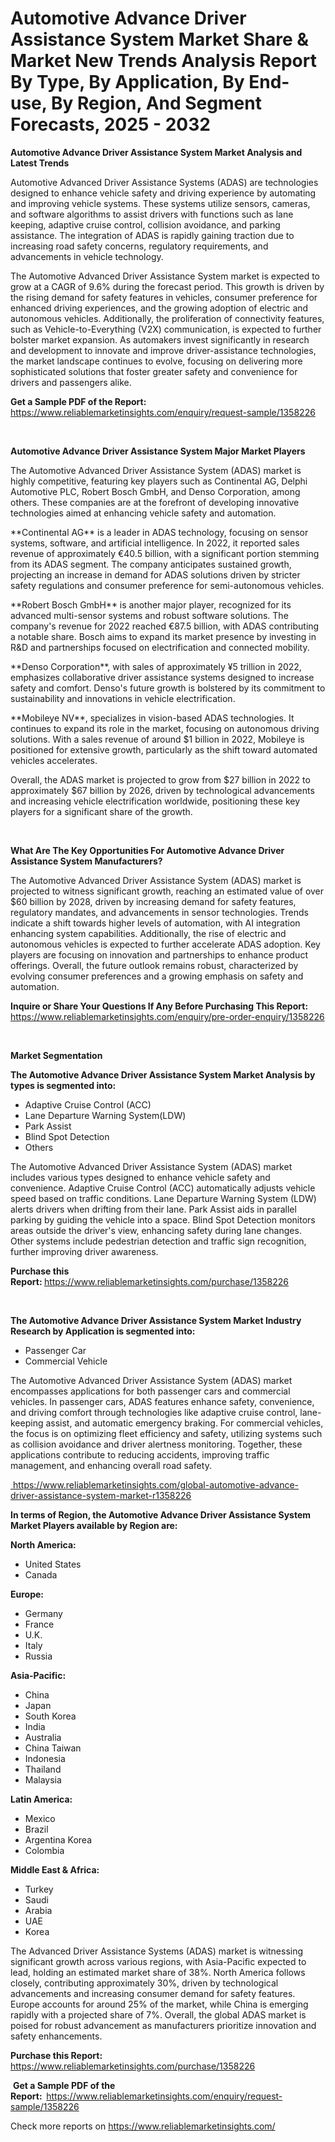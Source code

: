 <p><h1>Automotive Advance Driver Assistance System Market Share & Market New Trends Analysis Report By Type, By Application, By End-use, By Region, And Segment Forecasts, 2025 - 2032</h1></p><p><strong>Automotive Advance Driver Assistance System Market Analysis and Latest Trends</strong></p>
<p><p>Automotive Advanced Driver Assistance Systems (ADAS) are technologies designed to enhance vehicle safety and driving experience by automating and improving vehicle systems. These systems utilize sensors, cameras, and software algorithms to assist drivers with functions such as lane keeping, adaptive cruise control, collision avoidance, and parking assistance. The integration of ADAS is rapidly gaining traction due to increasing road safety concerns, regulatory requirements, and advancements in vehicle technology.</p><p>The Automotive Advanced Driver Assistance System market is expected to grow at a CAGR of 9.6% during the forecast period. This growth is driven by the rising demand for safety features in vehicles, consumer preference for enhanced driving experiences, and the growing adoption of electric and autonomous vehicles. Additionally, the proliferation of connectivity features, such as Vehicle-to-Everything (V2X) communication, is expected to further bolster market expansion. As automakers invest significantly in research and development to innovate and improve driver-assistance technologies, the market landscape continues to evolve, focusing on delivering more sophisticated solutions that foster greater safety and convenience for drivers and passengers alike.</p></p>
<p><strong>Get a Sample PDF of the Report:&nbsp;</strong> <a href="https://www.reliablemarketinsights.com/enquiry/request-sample/1358226?utm_campaign=3011&utm_medium=2&utm_source=Github&utm_content=ia&utm_term=30032025&utm_id=automotive-advance-driver-assistance-system">https://www.reliablemarketinsights.com/enquiry/request-sample/1358226</a></p>
<p>&nbsp;</p>
<p><strong>Automotive Advance Driver Assistance System Major Market Players</strong></p>
<p><p>The Automotive Advanced Driver Assistance System (ADAS) market is highly competitive, featuring key players such as Continental AG, Delphi Automotive PLC, Robert Bosch GmbH, and Denso Corporation, among others. These companies are at the forefront of developing innovative technologies aimed at enhancing vehicle safety and automation.</p><p>**Continental AG** is a leader in ADAS technology, focusing on sensor systems, software, and artificial intelligence. In 2022, it reported sales revenue of approximately €40.5 billion, with a significant portion stemming from its ADAS segment. The company anticipates sustained growth, projecting an increase in demand for ADAS solutions driven by stricter safety regulations and consumer preference for semi-autonomous vehicles.</p><p>**Robert Bosch GmbH** is another major player, recognized for its advanced multi-sensor systems and robust software solutions. The company's revenue for 2022 reached €87.5 billion, with ADAS contributing a notable share. Bosch aims to expand its market presence by investing in R&D and partnerships focused on electrification and connected mobility.</p><p>**Denso Corporation**, with sales of approximately ¥5 trillion in 2022, emphasizes collaborative driver assistance systems designed to increase safety and comfort. Denso's future growth is bolstered by its commitment to sustainability and innovations in vehicle electrification.</p><p>**Mobileye NV**, specializes in vision-based ADAS technologies. It continues to expand its role in the market, focusing on autonomous driving solutions. With a sales revenue of around $1 billion in 2022, Mobileye is positioned for extensive growth, particularly as the shift toward automated vehicles accelerates.</p><p>Overall, the ADAS market is projected to grow from $27 billion in 2022 to approximately $67 billion by 2026, driven by technological advancements and increasing vehicle electrification worldwide, positioning these key players for a significant share of the growth.</p></p>
<p>&nbsp;</p>
<p><strong>What Are The Key Opportunities For Automotive Advance Driver Assistance System Manufacturers?</strong></p>
<p><p>The Automotive Advanced Driver Assistance System (ADAS) market is projected to witness significant growth, reaching an estimated value of over $60 billion by 2028, driven by increasing demand for safety features, regulatory mandates, and advancements in sensor technologies. Trends indicate a shift towards higher levels of automation, with AI integration enhancing system capabilities. Additionally, the rise of electric and autonomous vehicles is expected to further accelerate ADAS adoption. Key players are focusing on innovation and partnerships to enhance product offerings. Overall, the future outlook remains robust, characterized by evolving consumer preferences and a growing emphasis on safety and automation.</p></p>
<p><strong>Inquire or Share Your Questions If Any Before Purchasing This Report:</strong> <a href="https://www.reliablemarketinsights.com/enquiry/pre-order-enquiry/1358226?utm_campaign=3011&utm_medium=2&utm_source=Github&utm_content=ia&utm_term=30032025&utm_id=automotive-advance-driver-assistance-system">https://www.reliablemarketinsights.com/enquiry/pre-order-enquiry/1358226</a></p>
<p>&nbsp;</p>
<p><strong>Market Segmentation</strong></p>
<p><strong>The Automotive Advance Driver Assistance System Market Analysis by types is segmented into:</strong></p>
<p><ul><li>Adaptive Cruise Control (ACC)</li><li>Lane Departure Warning System(LDW)</li><li>Park Assist</li><li>Blind Spot Detection</li><li>Others</li></ul></p>
<p><p>The Automotive Advanced Driver Assistance System (ADAS) market includes various types designed to enhance vehicle safety and convenience. Adaptive Cruise Control (ACC) automatically adjusts vehicle speed based on traffic conditions. Lane Departure Warning System (LDW) alerts drivers when drifting from their lane. Park Assist aids in parallel parking by guiding the vehicle into a space. Blind Spot Detection monitors areas outside the driver's view, enhancing safety during lane changes. Other systems include pedestrian detection and traffic sign recognition, further improving driver awareness.</p></p>
<p><strong>Purchase this Report:&nbsp;</strong><a href="https://www.reliablemarketinsights.com/purchase/1358226?utm_campaign=3011&utm_medium=2&utm_source=Github&utm_content=ia&utm_term=30032025&utm_id=automotive-advance-driver-assistance-system">https://www.reliablemarketinsights.com/purchase/1358226</a></p>
<p>&nbsp;</p>
<p><strong>The Automotive Advance Driver Assistance System Market Industry Research by Application is segmented into:</strong></p>
<p><ul><li>Passenger Car</li><li>Commercial Vehicle</li></ul></p>
<p><p>The Automotive Advanced Driver Assistance System (ADAS) market encompasses applications for both passenger cars and commercial vehicles. In passenger cars, ADAS features enhance safety, convenience, and driving comfort through technologies like adaptive cruise control, lane-keeping assist, and automatic emergency braking. For commercial vehicles, the focus is on optimizing fleet efficiency and safety, utilizing systems such as collision avoidance and driver alertness monitoring. Together, these applications contribute to reducing accidents, improving traffic management, and enhancing overall road safety.</p></p>
<p><a href="https://www.reliablemarketinsights.com/global-automotive-advance-driver-assistance-system-market-r1358226?utm_campaign=3011&utm_medium=2&utm_source=Github&utm_content=ia&utm_term=30032025&utm_id=automotive-advance-driver-assistance-system">&nbsp;https://www.reliablemarketinsights.com/global-automotive-advance-driver-assistance-system-market-r1358226</a></p>
<p><strong>In terms of Region, the Automotive Advance Driver Assistance System Market Players available by Region are:</strong></p>
<p>
    <p> <strong> North America: </strong>
        <ul>
            <li>United States</li>
            <li>Canada</li>
        </ul>
        </p> 
    <p> <strong> Europe: </strong>
        <ul>
            <li>Germany</li>
            <li>France</li>
            <li>U.K.</li>
            <li>Italy</li>
            <li>Russia</li>
        </ul>
        </p> 
    <p> <strong> Asia-Pacific: </strong>
        <ul>
            <li>China</li>
            <li>Japan</li>
            <li>South Korea</li>
            <li>India</li>
            <li>Australia</li>
            <li>China Taiwan</li>
            <li>Indonesia</li>
            <li>Thailand</li>
            <li>Malaysia</li>
        </ul>
        </p> 
    <p> <strong> Latin America: </strong>
        <ul>
            <li>Mexico</li>
            <li>Brazil</li>
            <li>Argentina Korea</li>
            <li>Colombia</li>
        </ul>
        </p> 
    <p> <strong> Middle East & Africa: </strong>
        <ul>
            <li>Turkey</li>
            <li>Saudi</li>
            <li>Arabia</li>
            <li>UAE</li>
            <li>Korea</li>
        </ul>
    </p>
    </p>
<p><p>The Advanced Driver Assistance Systems (ADAS) market is witnessing significant growth across various regions, with Asia-Pacific expected to lead, holding an estimated market share of 38%. North America follows closely, contributing approximately 30%, driven by technological advancements and increasing consumer demand for safety features. Europe accounts for around 25% of the market, while China is emerging rapidly with a projected share of 7%. Overall, the global ADAS market is poised for robust advancement as manufacturers prioritize innovation and safety enhancements.</p></p>
<p><strong>Purchase this Report: </strong><a href="https://www.reliablemarketinsights.com/purchase/1358226?utm_campaign=3011&utm_medium=2&utm_source=Github&utm_content=ia&utm_term=30032025&utm_id=automotive-advance-driver-assistance-system">https://www.reliablemarketinsights.com/purchase/1358226</a></p>
<p>&nbsp;<strong>Get a Sample PDF of the Report:&nbsp;&nbsp;</strong><a href="https://www.reliablemarketinsights.com/enquiry/request-sample/1358226?utm_campaign=3011&utm_medium=2&utm_source=Github&utm_content=ia&utm_term=30032025&utm_id=automotive-advance-driver-assistance-system">https://www.reliablemarketinsights.com/enquiry/request-sample/1358226</a></p>
<p><strong></strong></p>
<p>Check more reports on <a href="https://www.reliablemarketinsights.com/?utm_campaign=3011&utm_medium=2&utm_source=Github&utm_content=ia&utm_term=30032025&utm_id=automotive-advance-driver-assistance-system">https://www.reliablemarketinsights.com/</a></p>